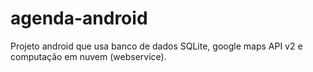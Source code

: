 agenda-android
==============

Projeto android que usa banco de dados SQLite, google maps API v2 e computação em nuvem (webservice).
